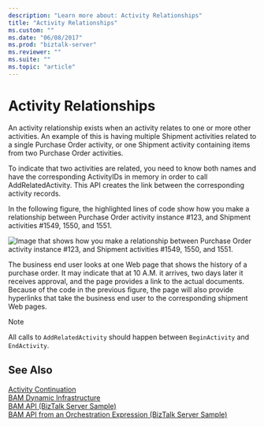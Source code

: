 ```yaml
---
description: "Learn more about: Activity Relationships"
title: "Activity Relationships"
ms.custom: ""
ms.date: "06/08/2017"
ms.prod: "biztalk-server"
ms.reviewer: ""
ms.suite: ""
ms.topic: "article"
---
```

# Activity Relationships
An activity relationship exists when an activity relates to one or more other activities. An example of this is having multiple Shipment activities related to a single Purchase Order activity, or one Shipment activity containing items from two Purchase Order activities.  
  
 To indicate that two activities are related, you need to know both names and have the corresponding ActivityIDs in memory in order to call AddRelatedActivity. This API creates the link between the corresponding activity records.  
  
 In the following figure, the highlighted lines of code show how you make a relationship between Purchase Order activity instance #123, and Shipment activities #1549, 1550, and 1551.  
  
 ![Image that shows how you make a relationship between Purchase Order activity instance #123, and Shipment activities #1549, 1550, and 1551.](../core/media/activity-relationships-example.gif "activity_relationships_example")  
  
 The business end user looks at one Web page that shows the history of a purchase order. It may indicate that at 10 A.M. it arrives, two days later it receives approval, and the page provides a link to the actual documents. Because of the code in the previous figure, the page will also provide hyperlinks that take the business end user to the corresponding shipment Web pages.  
  
> [!NOTE]
>  All calls to `AddRelatedActivity` should happen between `BeginActivity` and `EndActivity`.  
  
## See Also  
  
 [Activity Continuation](../core/activity-continuation.md)   
 [BAM Dynamic Infrastructure](../core/bam-dynamic-infrastructure.md)   
 [BAM API (BizTalk Server Sample)](../core/bam-api-biztalk-server-sample.md)   
 [BAM API from an Orchestration Expression (BizTalk Server Sample)](../core/bam-api-from-an-orchestration-expression-biztalk-server-sample.md)

